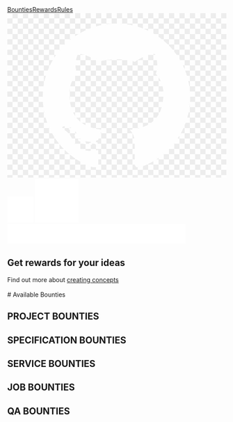 <script src="https://cdnjs.cloudflare.com/ajax/libs/jquery/3.5.1/jquery.min.js"></script>
<script src="./app.js"></script>

 <div class="nav-container">
                <div class="top-nav"><a href="index.html" class="top-nav-border">Bounties</a><a href="rules.html#" class="top-nav-border">Rewards</a><a
                        href="rules.html">Rules</a></div>
                <div class="nav-corner">
                    <a href="https://github.com/dashincubator" target="_blank"><img src="assets/image/github-logo-white.png" 
                            alt="Dash Incubator on GitHub"></a><a href="https://twitter.com/dashincubator" target="_blank"><img
                            src="assets/image/twitter.svg" alt="Dash Incubator on Twitter"></a>
                    <a href="http://chat.dashdevs.org" target="_blank"><img src="assets/image/discord.svg" alt="Chat on the Dash Dev Discord"></a>
                </div>
                <a href="./"><img class="nav-logo" src="assets/image/logo.png" alt="incubator logo"></a>
            </div>

## Get rewards for your ideas
<div id="concept-info">
Find out more about <a href="rules.html#3-1-concepts">creating concepts</a>
</div>
<br>
# Available Bounties

## PROJECT BOUNTIES

<div id="list_project"></div>

## SPECIFICATION BOUNTIES

<div id="list_spec"></div>

## SERVICE BOUNTIES

<div id="list_service"></div>

## JOB BOUNTIES

<div id="list_job"></div>

## QA BOUNTIES

<div id="list_qa"></div>
